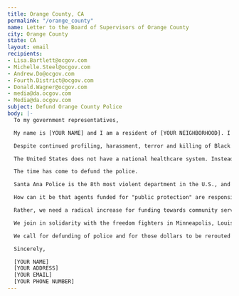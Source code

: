 ```yaml
---
title: Orange County, CA
permalink: "/orange_county"
name: Letter to the Board of Supervisors of Orange County
city: Orange County
state: CA
layout: email
recipients:
- Lisa.Bartlett@ocgov.com
- Michelle.Steel@ocgov.com
- Andrew.Do@ocgov.com
- Fourth.District@ocgov.com
- Donald.Wagner@ocgov.com
- media@da.ocgov.com
- Media@da.ocgov.com
subject: Defund Orange County Police
body: |-
  To my government representatives,

  My name is [YOUR NAME] and I am a resident of [YOUR NEIGHBORHOOD]. I am writing in deep concern for the health of OC's community. It has become more than clear that a radical shift in our concept of policing and community health must take place at the local level. It is unacceptable that black and marginalized communities are living in persistent fear of being killed by state authorities like police, immigration agents or even white vigilantes who are emboldened by state actors.

  Despite continued profiling, harassment, terror and killing of Black communities, local and federal decision-makers continue to invest in the police, which leaves Black people vulnerable and our communities no safer. Moreover, this deep lack of trust that the government is breeding by terrorizing its own people, rather than safeguarding our health, is an alarming risk for future generations to live peacefully and safely with each other.

  The United States does not have a national healthcare system. Instead, we have the largest military budget and some of the most well-funded and militarized police departments in the world. While police and military funding has increased every single year since 1973, funding for public health and community outreach decreased every year, crystallized most recently when the Trump administration eliminated the US Pandemic Response Team in 2018, citing “costs”.

  The time has come to defund the police.

  Santa Ana Police is the 8th most violent department in the U.S., and Anaheim is the 9th. This is not what Orange County, CA stands for. From 2003-2016, Anaheim Police Department killed 33 people during the process of arrest, and nearly 40% of them were unarmed. Since 2014, the rate of arrest-related deaths caused by Anaheim PD exceeds that of LAPD, NYPD, and San Fran PD and is 74% higher than average for police in California.

  How can it be that agents funded for "public protection" are responsible for 17% of all homicides in the city (2003-2016)? In the years 2009 and 2016, 36% of all homicides were in the hands of Anaheim officers. Frankly, this is unacceptable. It is inhumane and impossible to ignore as an issue anymore.

  Rather, we need a radical increase for funding towards community services and healthcare. We need youth programs, increased mental health services, neighborhood infrastructures, childcare, and community outreach for those who need these services most. We need more funds for rehabilitation and the re-entry process for formerly incarcerated individuals, and help increase employment and education rates. We need to build a society that does not need the level of policing.

  We join in solidarity with the freedom fighters in Minneapolis, Louisville, and across the United States. And we call for the end to police terror.

  We call for defunding of police and for those dollars to be rerouted to strengthen community health system.

  Sincerely,

  [YOUR NAME]
  [YOUR ADDRESS]
  [YOUR EMAIL]
  [YOUR PHONE NUMBER]
---
```


